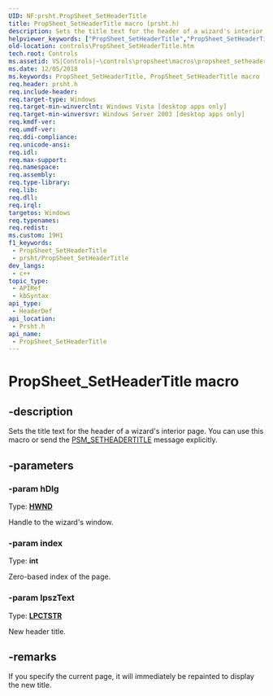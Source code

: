 ```yaml
---
UID: NF:prsht.PropSheet_SetHeaderTitle
title: PropSheet_SetHeaderTitle macro (prsht.h)
description: Sets the title text for the header of a wizard's interior page. You can use this macro or send the PSM_SETHEADERTITLE message explicitly.
helpviewer_keywords: ["PropSheet_SetHeaderTitle","PropSheet_SetHeaderTitle macro [Windows Controls]","_win32_PropSheet_SetHeaderTitle","_win32_PropSheet_SetHeaderTitle_cpp","controls.PropSheet_SetHeaderTitle","controls._win32_PropSheet_SetHeaderTitle","prsht/PropSheet_SetHeaderTitle"]
old-location: controls\PropSheet_SetHeaderTitle.htm
tech.root: Controls
ms.assetid: VS|Controls|~\controls\propsheet\macros\propsheet_setheadertitle.htm
ms.date: 12/05/2018
ms.keywords: PropSheet_SetHeaderTitle, PropSheet_SetHeaderTitle macro [Windows Controls], _win32_PropSheet_SetHeaderTitle, _win32_PropSheet_SetHeaderTitle_cpp, controls.PropSheet_SetHeaderTitle, controls._win32_PropSheet_SetHeaderTitle, prsht/PropSheet_SetHeaderTitle
req.header: prsht.h
req.include-header: 
req.target-type: Windows
req.target-min-winverclnt: Windows Vista [desktop apps only]
req.target-min-winversvr: Windows Server 2003 [desktop apps only]
req.kmdf-ver: 
req.umdf-ver: 
req.ddi-compliance: 
req.unicode-ansi: 
req.idl: 
req.max-support: 
req.namespace: 
req.assembly: 
req.type-library: 
req.lib: 
req.dll: 
req.irql: 
targetos: Windows
req.typenames: 
req.redist: 
ms.custom: 19H1
f1_keywords:
 - PropSheet_SetHeaderTitle
 - prsht/PropSheet_SetHeaderTitle
dev_langs:
 - c++
topic_type:
 - APIRef
 - kbSyntax
api_type:
 - HeaderDef
api_location:
 - Prsht.h
api_name:
 - PropSheet_SetHeaderTitle
---
```


# PropSheet_SetHeaderTitle macro


## -description

Sets the title text for the header of a wizard's interior page. You can use this macro or send the <a href="https://docs.microsoft.com/windows/desktop/Controls/psm-setheadertitle">PSM_SETHEADERTITLE</a> message explicitly.

## -parameters

### -param hDlg

Type: <b><a href="https://docs.microsoft.com/windows/desktop/WinProg/windows-data-types">HWND</a></b>

Handle to the wizard's window.

### -param index

Type: <b>int</b>

Zero-based index of the page.

### -param lpszText

Type: <b><a href="https://docs.microsoft.com/windows/desktop/WinProg/windows-data-types">LPCTSTR</a></b>

New header title.

## -remarks

If you specify the current page, it will immediately be repainted to display the new title.

